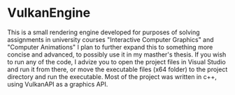 # VulkanEngine

This is a small rendering engine developed for purposes of solving assignments in university courses "Interactive Computer Graphics" and "Computer Animations"
I plan to further expand this to something more concise and advanced, to possibly use it in my masther's thesis.
If you wish to run any of the code, I advize you to open the project files in Visual Studio and run it from there, or move the executable files (x64 folder) to the project directory and run the executable.
Most of the project was written in c++, using VulkanAPI as a graphics API.
